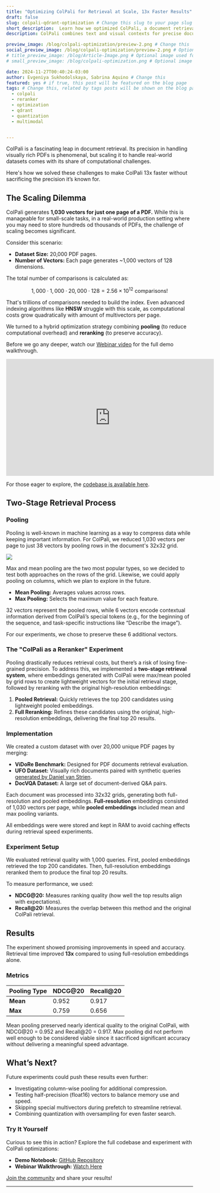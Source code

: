 ```yaml
---
title: "Optimizing ColPali for Retrieval at Scale, 13x Faster Results"
draft: false
slug: colpali-qdrant-optimization # Change this slug to your page slug if needed
short_description:  Learn how we optimized ColPali, a document retrieval system, to be 13x faster for datasets of 20,000+ PDFs. Discover how pooling and reranking boost scalability while maintaining precision. # Change this
description: ColPali combines text and visual contexts for precise document retrieval, but scaling posed challenges. We achieved 13x faster retrieval using pooling and reranking, reducing vector counts by ~30x while retaining near-original accuracy. Explore the open-source demo to optimize your retrieval workflows! # Change this

preview_image: /blog/colpali-optimization/preview-2.png # Change this
social_preview_image: /blog/colpali-optimization/preview-2.png # Optional image used for link previews
# title_preview_image: /blog/Article-Image.png # Optional image used for blog post title
# small_preview_image: /blog/colpali-optimization.png # Optional image used for small preview in the list of blog posts

date: 2024-11-27T00:40:24-03:00
author: Evgeniya Sukhodolskaya, Sabrina Aquino # Change this
featured: yes # if true, this post will be featured on the blog page
tags: # Change this, related by tags posts will be shown on the blog page
  - colpali
  - reranker
  - optimization
  - qdrant
  - quantization
  - multimodal


---
```


ColPali is a fascinating leap in document retrieval. Its precision in handling visually rich PDFs is phenomenal, but scaling it to handle real-world datasets comes with its share of computational challenges.

Here's how we solved these challenges to make ColPali 13x faster without sacrificing the precision it’s known for.

## The Scaling Dilemma

ColPali generates **1,030 vectors for just one page of a PDF.** While this is manageable for small-scale tasks, in a real-world production setting where you may need to store hundreds od thousands of PDFs, the challenge of scaling becomes significant.

Consider this scenario:

- **Dataset Size:** 20,000 PDF pages.
- **Number of Vectors:** Each page generates ~1,000 vectors of 128 dimensions.

The total number of comparisons is calculated as:

$$
1,000 \cdot 1,000 \cdot 20,000 \cdot 128 = 2.56 \times 10^{12} \text{ comparisons!}
$$

That's trillions of comparisons needed to build the index. Even advanced indexing algorithms like **HNSW** struggle with this scale, as computational costs grow quadratically with amount of multivectors per page. 

We turned to a hybrid optimization strategy combining **pooling** (to reduce computational overhead) and **reranking** (to preserve accuracy).

Before we go any deeper, watch our [Webinar video](https://www.youtube.com/live/_h6SN1WwnLs?si=n8gwiIjJ5dnfucXC) for the full demo walkthrough.
<iframe width="560" height="315" src="https://www.youtube.com/embed/_h6SN1WwnLs?si=HqJTcwDbdk4j_L0Y&amp;start=922" title="YouTube video player" frameborder="0" allow="accelerometer; autoplay; clipboard-write; encrypted-media; gyroscope; picture-in-picture; web-share" referrerpolicy="strict-origin-when-cross-origin" allowfullscreen></iframe>

For those eager to explore, the [codebase is available here](https://github.com/qdrant/demo-colpali-optimized).


## Two-Stage Retrieval Process

### Pooling

Pooling is well-known in machine learning as a way to compress data while keeping important information. For ColPali, we reduced 1,030 vectors per page to just 38 vectors by pooling rows in the document's 32x32 grid.

![](/blog/colpali-optimization/rows.png)

Max and mean pooling are the two most popular types, so we decided to test both approaches on the rows of the grid. Likewise, we could apply pooling on columns, which we plan to explore in the future.

- **Mean Pooling:** Averages values across rows.
- **Max Pooling:** Selects the maximum value for each feature.

32 vectors represent the pooled rows, while 6 vectors encode contextual information derived from ColPali’s special tokens (e.g., <bos> for the beginning of the sequence, and task-specific instructions like “Describe the image”).

For our experiments, we chose to preserve these 6 additional vectors.

### The "ColPali as a Reranker" Experiment

Pooling drastically reduces retrieval costs, but there’s a risk of losing fine-grained precision. To address this, we implemented a **two-stage retrieval system**, where embeddings generated with ColPali were max/mean pooled by grid rows to create lightweight vectors for the initial retrieval stage, followed by reranking with the original high-resolution embeddings:

1. **Pooled Retrieval:** Quickly retrieves the top 200 candidates using lightweight pooled embeddings.
2. **Full Reranking:** Refines these candidates using the original, high-resolution embeddings, delivering the final top 20 results.

### Implementation

We created a custom dataset with over 20,000 unique PDF pages by merging:

- **ViDoRe Benchmark:** Designed for PDF documents retrieval evaluation.
- **UFO Dataset:** Visually rich documents paired with synthetic queries [generated by Daniel van Strien](https://huggingface.co/datasets/davanstrien/ufo-ColPali).
- **DocVQA Dataset:** A large set of document-derived Q&A pairs.

Each document was processed into 32x32 grids, generating both full-resolution and pooled embeddings. **Full-resolution** embeddings consisted of 1,030 vectors per page, while **pooled embeddings** included mean and max pooling variants. 

All embeddings were were stored and kept in RAM to avoid caching effects during retrieval speed experiments.

### Experiment Setup

We evaluated retrieval quality with 1,000 queries. First, pooled embeddings retrieved the top 200 candidates. Then, full-resolution embeddings reranked them to produce the final top 20 results.

To measure performance, we used:

- **NDCG@20:** Measures ranking quality (how well the top results align with expectations).
- **Recall@20:** Measures the overlap between this method and the original ColPali retrieval.

## Results

The experiment showed promising improvements in speed and accuracy. Retrieval time improved **13x** compared to using full-resolution embeddings alone.

### Metrics

| Pooling Type | NDCG@20 | Recall@20 |
|--------------|---------|-----------|
| **Mean**     | 0.952   | 0.917     |
| **Max**      | 0.759   | 0.656     |


Mean pooling preserved nearly identical quality to the original ColPali, with NDCG@20 = 0.952 and Recall@20 = 0.917. Max pooling did not perform well enough to be considered viable since it sacrificed significant accuracy without delivering a meaningful speed advantage.

## What’s Next?
Future experiments could push these results even further:

- Investigating column-wise pooling for additional compression.
- Testing half-precision (float16) vectors to balance memory use and speed.
- Skipping special multivectors during prefetch to streamline retrieval.
- Combining quantization with oversampling for even faster search.


### Try It Yourself

Curious to see this in action? Explore the full codebase and experiment with ColPali optimizations:

- **Demo Notebook:** [GitHub Repository](https://github.com/qdrant/demo-colpali-optimized)
- **Webinar Walkthrough:** [Watch Here](https://www.youtube.com/live/_h6SN1WwnLs?si=n8gwiIjJ5dnfucXC)

[Join the community](https://discord.com/invite/qdrant) and share your results!

--- 
